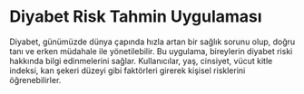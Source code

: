 # Diyabet Risk Tahmin Uygulaması
 Diyabet, günümüzde dünya çapında hızla artan bir sağlık sorunu olup, doğru tanı ve  erken müdahale ile yönetilebilir. Bu uygulama, bireylerin diyabet riski hakkında bilgi  edinmelerini sağlar. Kullanıcılar, yaş, cinsiyet, vücut kitle indeksi, kan şekeri düzeyi  gibi faktörleri girerek kişisel risklerini öğrenebilirler. 
